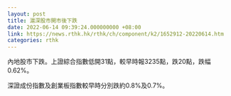 ```yaml
---
layout: post
title: 滬深股市開市後下跌
date: 2022-06-14 09:39:24.000000000 +08:00
link: https://news.rthk.hk/rthk/ch/component/k2/1652912-20220614.htm
categories: rthk
---
```


內地股市下跌。上證綜合指數低開31點，較早時報3235點，跌20點，跌幅0.62%。

深證成份指數及創業板指數較早時分別跌約0.8%及0.7%。

